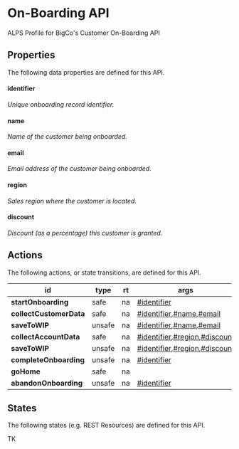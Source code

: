 # On-Boarding API

ALPS Profile for BigCo's Customer On-Boarding API
## Properties

The following data properties are defined for this API.


#### identifier

_Unique onboarding record identifier._
#### name

_Name of the customer being onboarded._
#### email

_Email address of the customer being onboarded._
#### region

_Sales region where the customer is located._
#### discount

_Discount (as a percentage) this customer is granted._
## Actions

The following actions, or state transitions, are defined for this API.


id | type | rt | args | notes
--- | --- | --- | --- | ---
**startOnboarding** | safe | na | <a href='#identifier'>#identifier</a> | [link](http://amundsen.com/)
**collectCustomerData** | safe | na | <a href='#identifier'>#identifier</a>,<a href='#name'>#name</a>,<a href='#email'>#email</a> | [link](http://amundsen.com/)
**saveToWIP** | unsafe | na | <a href='#identifier'>#identifier</a>,<a href='#name'>#name</a>,<a href='#email'>#email</a> | [link](http://amundsen.com/)
**collectAccountData** | safe | na | <a href='#identifier'>#identifier</a>,<a href='#region'>#region</a>,<a href='#discount'>#discount</a> | [link](http://amundsen.com/)
**saveToWIP** | unsafe | na | <a href='#identifier'>#identifier</a>,<a href='#region'>#region</a>,<a href='#discount'>#discount</a> | [link](http://amundsen.com/)
**completeOnboarding** | unsafe | na | <a href='#identifier'>#identifier</a> | [link](http://amundsen.com/)
**goHome** | safe | na |  | [link](http://amundsen.com/)
**abandonOnboarding** | unsafe | na | <a href='#identifier'>#identifier</a> | [link](http://amundsen.com/)
## States

The following states (e.g. REST Resources) are defined for this API.

TK